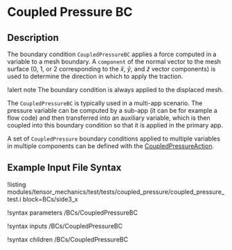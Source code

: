 # Coupled Pressure BC

## Description

The boundary condition `CoupledPressureBC` applies a force computed in a variable to a mesh boundary.
A `component` of the normal vector to the mesh surface (0, 1, or 2 corresponding to the $\hat{x}$, $\hat{y}$, and $\hat{z}$ vector components) is used to determine the direction in which to apply the traction.

!alert note
The boundary condition is always applied to the displaced mesh.

The `CoupledPressureBC` is typically used in a multi-app scenario.
The pressure variable can be computed by a sub-app (it can be for example a flow code) and then transferred into an auxiliary variable, which is then coupled into this boundary condition so that it is applied in the primary app.

A set of `CoupledPressure` boundary conditions applied to multiple variables in multiple components can be defined with the [CoupledPressureAction](/CoupledPressureAction.md).

## Example Input File Syntax

!listing modules/tensor_mechanics/test/tests/coupled_pressure/coupled_pressure_test.i block=BCs/side3_x

!syntax parameters /BCs/CoupledPressureBC

!syntax inputs /BCs/CoupledPressureBC

!syntax children /BCs/CoupledPressureBC
